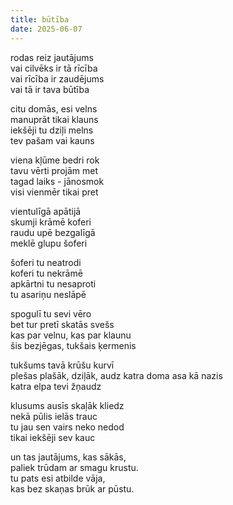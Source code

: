 ```yaml
---
title: būtība
date: 2025-06-07
---
```

rodas reiz jautājums  
vai cilvēks ir tā rīcība  
vai rīcība ir zaudējums  
vai tā ir tava būtība

citu domās, esi velns  
manuprāt tikai klauns  
iekšēji tu dziļi melns  
tev pašam vai kauns

viena kļūme bedri rok  
tavu vērti projām met  
tagad laiks - jānosmok  
visi vienmēr tikai pret

vientulīgā apātijā  
skumji krāmē koferi  
raudu upē bezgalīgā  
meklē glupu šoferi

šoferi tu neatrodi  
koferi tu nekrāmē  
apkārtni tu nesaproti  
tu asariņu neslāpē

spogulī tu sevi vēro  
bet tur pretī skatās svešs  
kas par velnu, kas par klaunu  
šis bezjēgas, tukšais ķermenis

tukšums tavā krūšu kurvī  
plešas plašāk, dziļāk, audz
katra doma asa kā nazis  
katra elpa tevi žņaudz

klusums ausīs skaļāk kliedz  
nekā pūlis ielās trauc  
tu jau sen vairs neko nedod  
tikai iekšēji sev kauc

un tas jautājums, kas sākās,  
paliek trūdam ar smagu krustu.  
tu pats esi atbilde vāja,  
kas bez skaņas brūk ar pūstu.